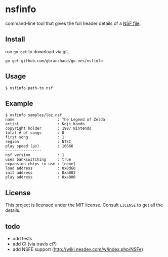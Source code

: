 # nsfinfo

command-line tool that gives the full header details of a [NSF file](http://wiki.nesdev.com/w/index.php/NSF).

## Install
run `go get` to download via git.

    go get github.com/gbranchaud/go-nes/nsfinfo

## Usage
    $ nsfinfo path-to.nsf

## Example
    $ nsfinfo samples/loz.nsf
    name                   : The Legend of Zelda
    artist                 : Koji Kondo
    copyright holder       : 1987 Nintendo
    total # of songs       : 8
    first song             : 1
    region                 : NTSC
    play speed (µs)        : 16666
    ----------------
    nsf version            : 1
    uses bankswitching     : true
    expansion chips in use : [none]
    load address           : 0x8d60
    init address           : 0xa003
    play address           : 0xa000

## License
This project is licensed under the MIT license. Consult `LICENSE` to get all the details.

## todo
* add tests
* add CI (via travis ci?)
* add NSFE support (http://wiki.nesdev.com/w/index.php/NSFe)

